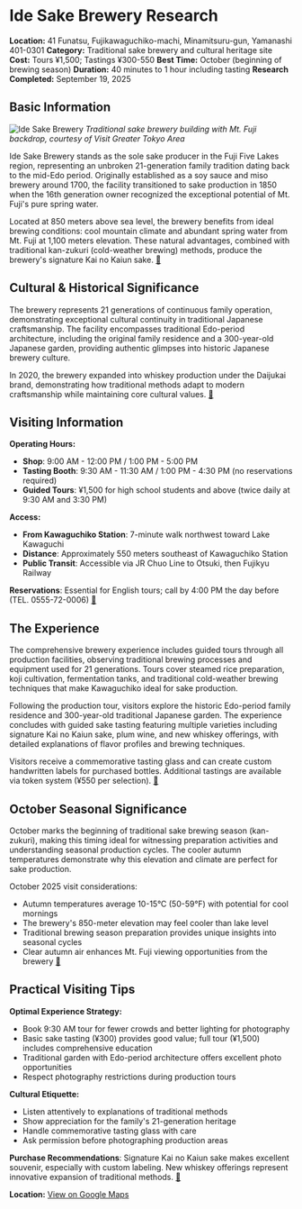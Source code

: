 # Ide Sake Brewery Research

**Location:** 41 Funatsu, Fujikawaguchiko-machi, Minamitsuru-gun, Yamanashi 401-0301
**Category:** Traditional sake brewery and cultural heritage site
**Cost:** Tours ¥1,500; Tastings ¥300-550
**Best Time:** October (beginning of brewing season)
**Duration:** 40 minutes to 1 hour including tasting
**Research Completed:** September 19, 2025

## Basic Information

![Ide Sake Brewery](https://visitgreatertokyoarea.org/spots/yamanashi5-1.jpg)
*Traditional sake brewery building with Mt. Fuji backdrop, courtesy of Visit Greater Tokyo Area*

Ide Sake Brewery stands as the sole sake producer in the Fuji Five Lakes region, representing an unbroken 21-generation family tradition dating back to the mid-Edo period. Originally established as a soy sauce and miso brewery around 1700, the facility transitioned to sake production in 1850 when the 16th generation owner recognized the exceptional potential of Mt. Fuji's pure spring water.

Located at 850 meters above sea level, the brewery benefits from ideal brewing conditions: cool mountain climate and abundant spring water from Mt. Fuji at 1,100 meters elevation. These natural advantages, combined with traditional kan-zukuri (cold-weather brewing) methods, produce the brewery's signature Kai no Kaiun sake. [🔗](https://www.magical-trip.com/media/explore-ide-sake-brewery-traditional-sake-craftsmanship-with-mt-fujis-pure-spring-water/)

## Cultural & Historical Significance

The brewery represents 21 generations of continuous family operation, demonstrating exceptional cultural continuity in traditional Japanese craftsmanship. The facility encompasses traditional Edo-period architecture, including the original family residence and a 300-year-old Japanese garden, providing authentic glimpses into historic Japanese brewery culture.

In 2020, the brewery expanded into whiskey production under the Daijukai brand, demonstrating how traditional methods adapt to modern craftsmanship while maintaining core cultural values. [🔗](https://visitgreatertokyoarea.org/yamanashi/spots/spot6/)

## Visiting Information

**Operating Hours:**
- **Shop**: 9:00 AM - 12:00 PM / 1:00 PM - 5:00 PM
- **Tasting Booth**: 9:30 AM - 11:30 AM / 1:00 PM - 4:30 PM (no reservations required)
- **Guided Tours**: ¥1,500 for high school students and above (twice daily at 9:30 AM and 3:30 PM)

**Access:**
- **From Kawaguchiko Station**: 7-minute walk northwest toward Lake Kawaguchi
- **Distance**: Approximately 550 meters southeast of Kawaguchiko Station
- **Public Transit**: Accessible via JR Chuo Line to Otsuki, then Fujikyu Railway

**Reservations**: Essential for English tours; call by 4:00 PM the day before (TEL. 0555-72-0006) [🔗](https://www.kainokaiun.jp/en-index.html)

## The Experience

The comprehensive brewery experience includes guided tours through all production facilities, observing traditional brewing processes and equipment used for 21 generations. Tours cover steamed rice preparation, koji cultivation, fermentation tanks, and traditional cold-weather brewing techniques that make Kawaguchiko ideal for sake production.

Following the production tour, visitors explore the historic Edo-period family residence and 300-year-old traditional Japanese garden. The experience concludes with guided sake tasting featuring multiple varieties including signature Kai no Kaiun sake, plum wine, and new whiskey offerings, with detailed explanations of flavor profiles and brewing techniques.

Visitors receive a commemorative tasting glass and can create custom handwritten labels for purchased bottles. Additional tastings are available via token system (¥550 per selection). [🔗](https://travel.gaijinpot.com/ide-sake-brewery/)

## October Seasonal Significance

October marks the beginning of traditional sake brewing season (kan-zukuri), making this timing ideal for witnessing preparation activities and understanding seasonal production cycles. The cooler autumn temperatures demonstrate why this elevation and climate are perfect for sake production.

October 2025 visit considerations:
- Autumn temperatures average 10-15°C (50-59°F) with potential for cool mornings
- The brewery's 850-meter elevation may feel cooler than lake level
- Traditional brewing season preparation provides unique insights into seasonal cycles
- Clear autumn air enhances Mt. Fuji viewing opportunities from the brewery [🔗](https://www.thesakecompany.com/blogs/sake-drops/natural-sake-brewing-in-seasonal-cycles)

## Practical Visiting Tips

**Optimal Experience Strategy:**
- Book 9:30 AM tour for fewer crowds and better lighting for photography
- Basic sake tasting (¥300) provides good value; full tour (¥1,500) includes comprehensive education
- Traditional garden with Edo-period architecture offers excellent photo opportunities
- Respect photography restrictions during production tours

**Cultural Etiquette:**
- Listen attentively to explanations of traditional methods
- Show appreciation for the family's 21-generation heritage
- Handle commemorative tasting glass with care
- Ask permission before photographing production areas

**Purchase Recommendations**: Signature Kai no Kaiun sake makes excellent souvenir, especially with custom labeling. New whiskey offerings represent innovative expansion of traditional methods. [🔗](https://www.tripadvisor.com/Attraction_Review-g1165976-d7170471-Reviews-Ide_Sake_Brewery-Fujikawaguchiko_machi_Minamitsuru_gun_Yamanashi_Prefecture_Kosh.html)

**Location:** [View on Google Maps](https://www.google.com/maps/place/41+Funatsu,+Fujikawaguchiko,+Minamitsuru+District,+Yamanashi+401-0301,+Japan)